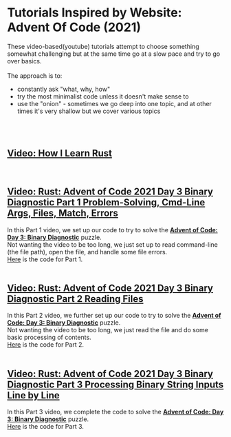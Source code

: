 # Tutorials Inspired by Website: Advent Of Code (2021)

These video-based(youtube) tutorials attempt to choose something somewhat challenging but at the same time go at a slow pace and try to go over basics.  
<br/>
The approach is to:
- constantly ask "what, why, how"
- try the most minimalist code unless it doesn't make sense to
- use the "onion" - sometimes we go deep into one topic, and at other times it's very shallow but we cover various topics  
<br/>  
<br/>  


## [Video: How I Learn Rust](https://www.youtube.com/watch?v=zTe-8WwR4Xc&list=PLNKa8O7lX-w5OCsqlXnfS-mhrzvyhzU0u&index=1)  
<br/>  

## [Video: Rust: Advent of Code 2021 Day 3 Binary Diagnostic Part 1 Problem-Solving, Cmd-Line Args, Files, Match, Errors](https://www.youtube.com/watch?v=OlssSNQIH9E)  
In this Part 1 video, we set up our code to try to solve the [**Advent of Code: Day 3: Binary Diagnostic**](https://adventofcode.com/2021/day/3) puzzle.  
Not wanting the video to be too long, we just set up to read command-line (the file path), open the file, and handle some file errors.  
[Here](https://github.com/elicorrales/advent-of-code-binary-diagnostic-num-1) is the code for Part 1.  
<br/>
  
## [Video: Rust: Advent of Code 2021 Day 3 Binary Diagnostic Part 2 Reading Files]()  
In this Part 2 video, we further set up our code to try to solve the [**Advent of Code: Day 3: Binary Diagnostic**](https://adventofcode.com/2021/day/3) puzzle.  
Not wanting the video to be too long, we just read the file and do some basic processing of contents.  
[Here](https://github.com/elicorrales/advent-of-code-binary-diagnostic-num-2) is the code for Part 2.  
<br/>
  
## [Video: Rust: Advent of Code 2021 Day 3 Binary Diagnostic Part 3 Processing Binary String Inputs Line by Line]()  
In this Part 3 video, we complete the code to solve the [**Advent of Code: Day 3: Binary Diagnostic**](https://adventofcode.com/2021/day/3) puzzle.  
[Here](https://github.com/elicorrales/advent-of-code-binary-diagnostic-num-3) is the code for Part 3.  
<br/>
  
